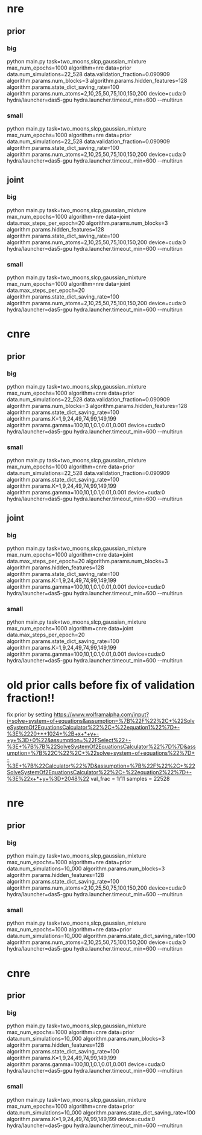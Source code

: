 # nre
## prior
### big
python main.py task=two_moons,slcp,gaussian_mixture max_num_epochs=1000 algorithm=nre data=prior data.num_simulations=22_528 data.validation_fraction=0.090909 algorithm.params.num_blocks=3 algorithm.params.hidden_features=128 algorithm.params.state_dict_saving_rate=100 algorithm.params.num_atoms=2,10,25,50,75,100,150,200 device=cuda:0 hydra/launcher=das5-gpu hydra.launcher.timeout_min=600 --multirun
### small
python main.py task=two_moons,slcp,gaussian_mixture max_num_epochs=1000 algorithm=nre data=prior data.num_simulations=22_528 data.validation_fraction=0.090909 algorithm.params.state_dict_saving_rate=100 algorithm.params.num_atoms=2,10,25,50,75,100,150,200 device=cuda:0 hydra/launcher=das5-gpu hydra.launcher.timeout_min=600 --multirun
## joint
### big
python main.py task=two_moons,slcp,gaussian_mixture max_num_epochs=1000 algorithm=nre data=joint data.max_steps_per_epoch=20 algorithm.params.num_blocks=3 algorithm.params.hidden_features=128 algorithm.params.state_dict_saving_rate=100 algorithm.params.num_atoms=2,10,25,50,75,100,150,200 device=cuda:0 hydra/launcher=das5-gpu hydra.launcher.timeout_min=600 --multirun
### small
python main.py task=two_moons,slcp,gaussian_mixture max_num_epochs=1000 algorithm=nre data=joint data.max_steps_per_epoch=20 algorithm.params.state_dict_saving_rate=100 algorithm.params.num_atoms=2,10,25,50,75,100,150,200 device=cuda:0 hydra/launcher=das5-gpu hydra.launcher.timeout_min=600 --multirun
# cnre
## prior
### big
python main.py task=two_moons,slcp,gaussian_mixture max_num_epochs=1000 algorithm=cnre data=prior data.num_simulations=22_528 data.validation_fraction=0.090909 algorithm.params.num_blocks=3 algorithm.params.hidden_features=128 algorithm.params.state_dict_saving_rate=100 algorithm.params.K=1,9,24,49,74,99,149,199 algorithm.params.gamma=100,10,1,0.1,0.01,0.001 device=cuda:0 hydra/launcher=das5-gpu hydra.launcher.timeout_min=600 --multirun
### small
python main.py task=two_moons,slcp,gaussian_mixture max_num_epochs=1000 algorithm=cnre data=prior data.num_simulations=22_528 data.validation_fraction=0.090909 algorithm.params.state_dict_saving_rate=100 algorithm.params.K=1,9,24,49,74,99,149,199 algorithm.params.gamma=100,10,1,0.1,0.01,0.001 device=cuda:0 hydra/launcher=das5-gpu hydra.launcher.timeout_min=600 --multirun
## joint
### big
python main.py task=two_moons,slcp,gaussian_mixture max_num_epochs=1000 algorithm=cnre data=joint data.max_steps_per_epoch=20 algorithm.params.num_blocks=3 algorithm.params.hidden_features=128 algorithm.params.state_dict_saving_rate=100 algorithm.params.K=1,9,24,49,74,99,149,199 algorithm.params.gamma=100,10,1,0.1,0.01,0.001 device=cuda:0 hydra/launcher=das5-gpu hydra.launcher.timeout_min=600 --multirun
### small
python main.py task=two_moons,slcp,gaussian_mixture max_num_epochs=1000 algorithm=cnre data=joint data.max_steps_per_epoch=20 algorithm.params.state_dict_saving_rate=100 algorithm.params.K=1,9,24,49,74,99,149,199 algorithm.params.gamma=100,10,1,0.1,0.01,0.001 device=cuda:0 hydra/launcher=das5-gpu hydra.launcher.timeout_min=600 --multirun

# old prior calls before fix of validation fraction!!
fix prior by setting
https://www.wolframalpha.com/input?i=solve+system+of+equations&assumption=%7B%22F%22%2C+%22SolveSystemOf2EquationsCalculator%22%2C+%22equation1%22%7D+-%3E%2220+*+1024+%2B+x+*+y+-+y+%3D+0%22&assumption=%22FSelect%22+-%3E+%7B%7B%22SolveSystemOf2EquationsCalculator%22%7D%7D&assumption=%7B%22C%22%2C+%22solve+system+of+equations%22%7D+-%3E+%7B%22Calculator%22%7D&assumption=%7B%22F%22%2C+%22SolveSystemOf2EquationsCalculator%22%2C+%22equation2%22%7D+-%3E%22x+*+y+%3D+2048%22
val_frac = 1/11
samples = 22528
# nre
## prior
### big
python main.py task=two_moons,slcp,gaussian_mixture max_num_epochs=1000 algorithm=nre data=prior data.num_simulations=10_000 algorithm.params.num_blocks=3 algorithm.params.hidden_features=128 algorithm.params.state_dict_saving_rate=100 algorithm.params.num_atoms=2,10,25,50,75,100,150,200 device=cuda:0 hydra/launcher=das5-gpu hydra.launcher.timeout_min=600 --multirun
### small
python main.py task=two_moons,slcp,gaussian_mixture max_num_epochs=1000 algorithm=nre data=prior data.num_simulations=10_000 algorithm.params.state_dict_saving_rate=100 algorithm.params.num_atoms=2,10,25,50,75,100,150,200 device=cuda:0 hydra/launcher=das5-gpu hydra.launcher.timeout_min=600 --multirun
# cnre
## prior
### big
python main.py task=two_moons,slcp,gaussian_mixture max_num_epochs=1000 algorithm=cnre data=prior data.num_simulations=10_000 algorithm.params.num_blocks=3 algorithm.params.hidden_features=128 algorithm.params.state_dict_saving_rate=100 algorithm.params.K=1,9,24,49,74,99,149,199 algorithm.params.gamma=100,10,1,0.1,0.01,0.001 device=cuda:0 hydra/launcher=das5-gpu hydra.launcher.timeout_min=600 --multirun
### small
python main.py task=two_moons,slcp,gaussian_mixture max_num_epochs=1000 algorithm=cnre data=prior data.num_simulations=10_000 algorithm.params.state_dict_saving_rate=100 algorithm.params.K=1,9,24,49,74,99,149,199 device=cuda:0 hydra/launcher=das5-gpu hydra.launcher.timeout_min=600 --multirun
